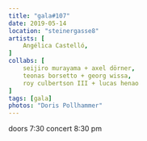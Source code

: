 ```yaml
---
title: "gala#107"
date: 2019-05-14
location: "steinergasse8"
artists: [
    Angélica Castelló,
]
collabs: [
    seijiro murayama + axel dörner,
    teonas borsetto + georg wissa,
    roy culbertson III + lucas henao 
]
tags: [gala]
photos: "Doris Pollhammer"
---
```

doors 7:30 concert 8:30 pm
